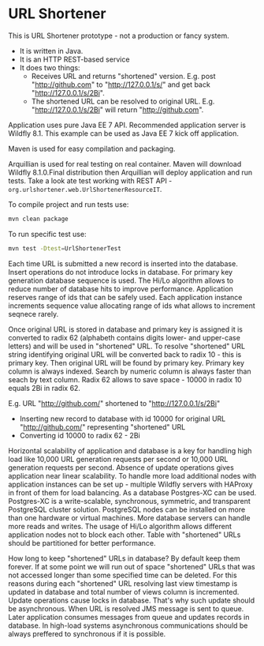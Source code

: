 URL Shortener
=============

This is URL Shortener prototype - not a production or fancy system.

* It is written in Java.
* It is an HTTP REST-based service
* It does two things:
  * Receives URL and returns "shortened" version. E.g. post "http://github.com" to "http://127.0.0.1/s/" and get back "http://127.0.0.1/s/2Bi".
  * The shortened URL can be resolved to original URL. E.g. "http://127.0.0.1/s/2Bi" will return "http://github.com".

Application uses pure Java EE 7 API. Recommended application server is Wildfly 8.1. This example can be used as Java EE 7 kick off application.

Maven is used for easy compilation and packaging.

Arquillian is used for real testing on real container. 
Maven will download Wildfly 8.1.0.Final distribution then Arquillian will deploy application and run tests. 
Take a look ate test working with REST API - `org.urlshortener.web.UrlShortenerResourceIT`.

To compile project and run tests use:

```bash
mvn clean package
```

To run specific test use:

```bash
mvn test -Dtest=UrlShortenerTest
```

Each time URL is submitted a new record is inserted into the database.
Insert operations do not introduce locks in database. 
For primary key generation database sequence is used. 
The Hi/Lo algorithm allows to reduce number of database hits to improve performance. 
Application reserves range of ids that can be safely used. Each application instance increments sequence value allocating range of ids what allows to increment seqnece rarely. 

Once original URL is stored in database and primary key is assigned it is converted to radix 62 (alphabeth contains digits lower- and upper-case letters) and will be used in "shortened" URL. 
To resolve "shortened" URL string identifying original URL will be converted back to radix 10 - this is primary key. Then original URL will be found by primary key. 
Primary key column is always indexed. Search by numeric column is always faster than seach by text column. 
Radix 62 allows to save space - 10000 in radix 10 equals 2Bi in radix 62.

E.g. URL "http://github.com/" shortened to "http://127.0.0.1/s/2Bi"

* Inserting new record to database with id 10000 for original URL "http://github.com/" representing "shortened" URL 
* Converting id 10000 to radix 62 - 2Bi

Horizontal scalability of application and database is a key for handling high load like 10,000 URL generation requests per second or 10,000 URL generation requests per second. 
Absence of update operations gives application near linear scalability. 
To handle more load additional nodes with application instances can be set up - multiple Wildfly servers with HAProxy in front of them for load balancing. 
As a database Postgres-XC can be used. Postgres-XC is a write-scalable, synchronous, symmetric, and transparent PostgreSQL cluster solution. PostgreSQL nodes can be installed on more than one hardware or virtual machines. 
More database servers can handle more reads and writes.
The usage of Hi/Lo algorithm allows different application nodes not to block each other. 
Table with "shortened" URLs should be partitioned for better performance. 

How long to keep "shortened" URLs in database? By default keep them forever. If at some point we will run out of space "shortened" URLs that was not accessed longer than some specified time can be deleted.
For this reasons during each "shortened" URL resolving last view timestamp is updated in database and total number of views column is incremented.
Update operations cause locks in database. That's why such update should be asynchronous. When URL is resolved JMS message is sent to queue. Later application consumes messages from queue and updates records in database.
In high-load systems asynchronous communications should be always preffered to synchronous if it is possible.